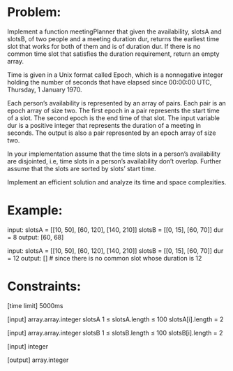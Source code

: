 # Problem:

Implement a function meetingPlanner that given the availability, slotsA and slotsB, of two people and a meeting duration dur, returns the earliest time slot that works for both of them and is of duration dur. If there is no common time slot that satisfies the duration requirement, return an empty array.

Time is given in a Unix format called Epoch, which is a nonnegative integer holding the number of seconds that have elapsed since 00:00:00 UTC, Thursday, 1 January 1970.

Each person’s availability is represented by an array of pairs. Each pair is an epoch array of size two. The first epoch in a pair represents the start time of a slot. The second epoch is the end time of that slot. The input variable dur is a positive integer that represents the duration of a meeting in seconds. The output is also a pair represented by an epoch array of size two.

In your implementation assume that the time slots in a person’s availability are disjointed, i.e, time slots in a person’s availability don’t overlap. Further assume that the slots are sorted by slots’ start time.

Implement an efficient solution and analyze its time and space complexities.

# Example:

input: slotsA = [[10, 50], [60, 120], [140, 210]]
slotsB = [[0, 15], [60, 70]]
dur = 8
output: [60, 68]

input: slotsA = [[10, 50], [60, 120], [140, 210]]
slotsB = [[0, 15], [60, 70]]
dur = 12
output: [] # since there is no common slot whose duration is 12

# Constraints:

[time limit] 5000ms

[input] array.array.integer slotsA
1 ≤ slotsA.length ≤ 100
slotsA[i].length = 2

[input] array.array.integer slotsB
1 ≤ slotsB.length ≤ 100
slotsB[i].length = 2

[input] integer

[output] array.integer
